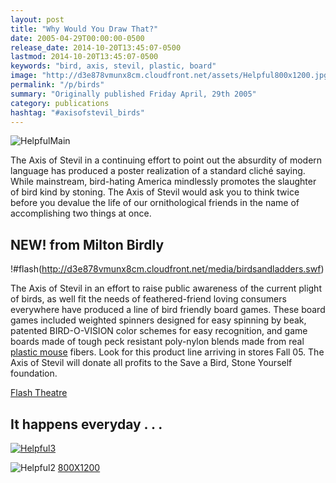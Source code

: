 ```yaml
---
layout: post
title: "Why Would You Draw That?"
date: 2005-04-29T00:00:00-0500
release_date: 2014-10-20T13:45:07-0500
lastmod: 2014-10-20T13:45:07-0500
keywords: "bird, axis, stevil, plastic, board"
image: "http://d3e878vmunx8cm.cloudfront.net/assets/Helpful800x1200.jpg"
permalink: "/p/birds"
summary: "Originally published Friday April, 29th 2005"
category: publications
hashtag: "#axisofstevil_birds"
---
```


[id_1]: http://d3e878vmunx8cm.cloudfront.net/assets/Helpful800x1200.jpg "HelpfulMain"[id_2]: http://d3e878vmunx8cm.cloudfront.net/assets/Helpfulweb.jpg "Helpful1"[id_3]: http://d3e878vmunx8cm.cloudfront.net/assets/%5Bstevil%5Dtease.jpg "Helpful2"
![HelpfulMain][id_1]

The Axis of Stevil in a continuing effort to point out the absurdity of modern language has produced a poster realization of a standard cliché saying. While mainstream, bird-hating America mindlessly promotes the slaughter of bird kind by stoning. The Axis of Stevil would ask you to think twice before you devalue the life of our ornithological friends in the name of accomplishing two things at once.

## NEW! from Milton Birdly ##

!#flash(http://d3e878vmunx8cm.cloudfront.net/media/birdsandladders.swf)
 
The Axis of Stevil in an effort to raise public awareness of the current plight of birds, as well fit the needs of feathered-friend loving consumers everywhere have produced a line of bird friendly board games. These board games included weighted spinners designed for easy spinning by beak, patented BIRD-O-VISION color schemes for easy recognition, and game boards made of tough peck resistant poly-nylon blends made from real [plastic mouse](/p/mating-habits-of-plastic-animals "plastic mouse") fibers. Look for this product line arriving in stores Fall 05. The Axis of Stevil will donate all profits to the Save a Bird, Stone Yourself foundation.

[Flash Theatre](/flash "Flash Theatre")

## It happens everyday . . . ##

[![Helpful3][id_3]](/st-evil.htm)

![Helpful2][id_2]
[800X1200](http://d3e878vmunx8cm.cloudfront.net/assets/Helpful800x1200.jpg "Helpful 800X1200")
